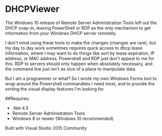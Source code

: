 # DHCPViewer

The Windows 10 release of Remote Server Administration Tools left out the DHCP snap-in, 
leaving PowerShell or RDP as the only mechanism to get information from your Windows DHCP server remotely.

I don't mind using these tools to make the changes (changes are rare), but my day to day work sometimes requires 
quick access to dhcp lease information, where I may want to do things like sort by lease expiration, IP address, or 
MAC address. Powershell and RDP just don't appeal to me for this. RDP to servers should only happen when absolutely necessary, and the command line just isn't as nice of a place to manipulate data.

But I am a programmer or what? So I wrote my own Windows Forms tool to wrap around the Powershell commandlets I need
most, and to provide the sorting the visual display features I'm looking for.

##Requires:

* .Net 4.5
* Remote Server Administration Tools
* Windows 8 or newer (Windows 10 recommended)

Built with Visual Studio 2015 Community
